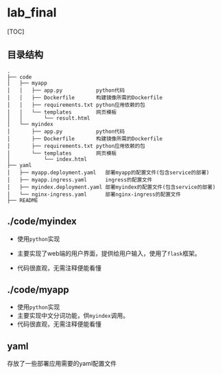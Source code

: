 # lab_final
[TOC]

## 目录结构

```
.
├── code
│   ├── myapp
│   │   ├── app.py           python代码
│   │   ├── Dockerfile       构建镜像所需的Dockerfile
│   │   ├── requirements.txt python应用依赖的包
│   │   └── templates        网页模板
│   │       └── result.html
│   └── myindex
│       ├── app.py           python代码
│       ├── Dockerfile       构建镜像所需的Dockerfile
│       ├── requirements.txt python应用依赖的包
│       └── templates        网页模板
│           └── index.html
├── yaml
│   ├── myapp.deployment.yaml   部署myapp的配置文件(包含service的部署)
│   ├── myapp.ingress.yaml      ingress的配置文件
│   ├── myindex.deployment.yaml 部署myindex的配置文件(包含service的部署)
│   └── nginx-ingress.yaml      部署nginx-ingress的配置文件
├── README
```


## ./code/myindex

- 使用`python`实现
- 主要实现了web端的用户界面，提供给用户输入，使用了`flask`框架。

- 代码很直观，无需注释便能看懂



## ./code/myapp

- 使用`python`实现
- 主要实现中文分词功能，供`myindex`调用。
- 代码很直观，无需注释便能看懂



## yaml

存放了一些部署应用需要的yaml配置文件